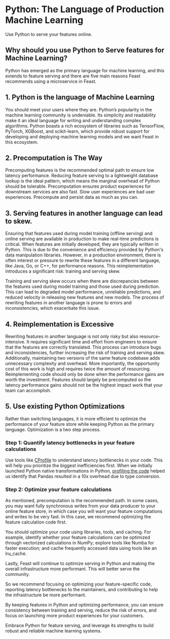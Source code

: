 # Python: The Language of Production Machine Learning

Use Python to serve your features online.


## Why should you use Python to Serve features for Machine Learning? 
Python has emerged as the primary language for machine learning, and this extends to feature serving and there are five main reasons Feast recommends using a microservice in Feast.

## 1. Python is the language of Machine Learning

You should meet your users where they are. Python’s popularity in the machine learning community is undeniable. Its simplicity and readability make it an ideal language for writing and understanding complex algorithms. Python boasts a rich ecosystem of libraries such as TensorFlow, PyTorch, XGBoost, and scikit-learn, which provide robust support for developing and deploying machine learning models and we want Feast in this ecosystem.

## 2. Precomputation is The Way

Precomputing features is the recommended optimal path to ensure low latency performance. Reducing feature serving to a lightweight database lookup is the ideal pattern, which means the marginal overhead of Python should be tolerable. Precomputation ensures product experiences for downstream services are also fast. Slow user experiences are bad user experiences. Precompute and persist data as much as you can.

## 3. Serving features in another language can lead to skew.
Ensuring that features used during model training (offline serving) and online serving are available in production to make real-time predictions is critical. When features are initially developed, they are typically written in Python. This is due to the convenience and efficiency provided by Python's data manipulation libraries. However, in a production environment, there is often interest or pressure to rewrite these features in a different language, like Java, Go, or C++, for performance reasons. This reimplementation introduces a significant risk: training and serving skew.

Training and serving skew occurs when there are discrepancies between the features used during model training and those used during prediction. This can lead to degraded model performance, unreliable predictions, and reduced velocity in releasing new features and new models. The process of rewriting features in another language is prone to errors and inconsistencies, which exacerbate this issue.

## 4. Reimplementation is Excessive 

Rewriting features in another language is not only risky but also resource-intensive. It requires significant time and effort from engineers to ensure that the features are correctly translated. This process can introduce bugs and inconsistencies, further increasing the risk of training and serving skew. Additionally, maintaining two versions of the same feature codebase adds unnecessary complexity and overhead. More importantly, the opportunity cost of this work is high and requires twice the amount of resourcing. Reimplementing code should only be done when the performance gains are worth the investment. Features should largely be precomputed so the latency performance gains should not be the highest impact work that your team can accomplish.

## 5. Use existing Python Optimizations

Rather than switching languages, it is more efficient to optimize the performance of your feature store while keeping Python as the primary language. Optimization is a two step process.

### Step 1: Quantify latency bottlenecks in your feature calculations

Use tools like [CProfile](https://docs.python.org/3/library/profile.html) to understand latency bottlenecks in your code. This will help you prioritize the biggest inefficiencies first. When we initially launched Python native transformations in Python, [profiling the code](https://github.com/feast-dev/feast/issues/4207#issuecomment-2155754504) helped us identify that Pandas resulted in a 10x overhead due to type conversion.

### Step 2: Optimize your feature calculations

As mentioned, precomputation is the recommended path. In some cases, you may want fully synchronous writes from your data producer to your online feature store, in which case you will want your feature computations and writes to be very fast. In this case, we recommend optimizing the feature calculation code first. 

You should optimize your code using libraries, tools, and caching. For example, identify whether your feature calculations can be optimized through vectorized calculations in NumPy; explore tools like Numba for faster execution; and cache frequently accessed data using tools like an lru_cache.

Lastly, Feast will continue to optimize serving in Python and making the overall infrastructure more performant. This will better serve the community.

So we recommend focusing on optimizing your feature-specific code, reporting latency bottlenecks to the maintainers, and contributing to help the infrastructure be more performant.

By keeping features in Python and optimizing performance, you can ensure consistency between training and serving, reduce the risk of errors, and focus on launching more product experiences for your customers. 

Embrace Python for feature serving, and leverage its strengths to build robust and reliable machine learning systems.
